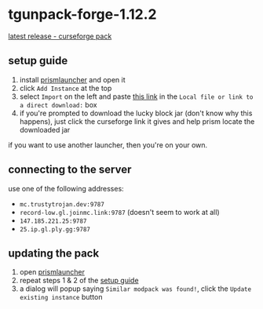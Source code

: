 # tgunpack-forge-1.12.2
[latest release - curseforge pack](https://github.com/trustytrojan/tgunpack-forge-1.12.2/releases/download/rolling/tgunpack.zip)

## setup guide
1. install [prismlauncher](https://prismlauncher.org) and open it
2. click `Add Instance` at the top
3. select `Import` on the left and paste [this link](https://github.com/trustytrojan/tgunpack-forge-1.12.2/releases/download/rolling/tgunpack.zip) in the `Local file or link to a direct download:` box
4. if you're prompted to download the lucky block jar (don't know why this happens), just click the curseforge link it gives and help prism locate the downloaded jar

if you want to use another launcher, then you're on your own.

## connecting to the server
use one of the following addresses:
- `mc.trustytrojan.dev:9787`
- `record-low.gl.joinmc.link:9787` (doesn't seem to work at all)
- `147.185.221.25:9787`
- `25.ip.gl.ply.gg:9787`

## updating the pack
1. open [prismlauncher](https://prismlauncher.org)
1. repeat steps 1 & 2 of the [setup guide](#setup-guide)
2. a dialog will popup saying `Similar modpack was found!`, click the `Update existing instance` button
